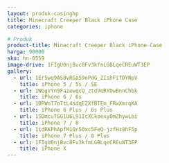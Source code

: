 ```yaml
---
layout: produk-casinghp
title: Minecraft Creeper Black iPhone Case
categories: iphone

# Produk
product-title: Minecraft Creeper Black iPhone Case
harga: 90000
sku: hn-0559
image-drive: 1FIgU0njBvc8Fv3kfmLGBLqeCREuWT3EP
gallery:
  - url: 1Er5wq9AS8vRGa59oPdG_ZIshFifDYNpV
    title: iPhone 5 / 5s / SE
  - url: 1WGgVYn9FazewqcQ_ztdVeRYDwBnnChbk
    title: iPhone 6 / 6s
  - url: 1DPWnTToTtL4sdqEZXfBTEm_FRwXmrqKA
    title: iPhone 6 Plus / 6s Plus
  - url: 1SDmcuTGG1U6L91IcXCkoexyOmZhywLbi
    title: iPhone 7 / 8
  - url: 1idRKPhApfM1Qr50xc5FeQ-jzfHz8hF5p
    title: iPhone 7 Plus / 8 Plus
  - url: 1FIgU0njBvc8Fv3kfmLGBLqeCREuWT3EP
    title: iPhone X
---
```

